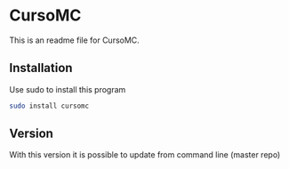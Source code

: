 # CursoMC

This is an readme file for CursoMC.

## Installation

Use sudo to install this program

```bash
sudo install cursomc
```

## Version

With this version it is possible to update from command line
(master repo)